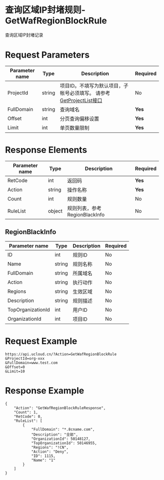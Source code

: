 # 查询区域IP封堵规则-GetWafRegionBlockRule

查询区域IP封堵记录

# Request Parameters
|Parameter name|Type|Description|Required|
|---|---|---|---|
|ProjectId|string|项目ID。不填写为默认项目，子帐号必须填写。 请参考[GetProjectList接口](api/summary/get_project_list)|No|
|FullDomain|string|查询域名 |**Yes**|
|Offset|int|分页查询偏移设置|**Yes**|
|Limit|int|单页数量限制|**Yes**|

# Response Elements
|Parameter name|Type|Description|Required|
|---|---|---|---|
|RetCode|int|返回码|**Yes**|
|Action|string|操作名称|**Yes**|
|Count|int|规则数量|No|
|RuleList|object|规则列表，参考RegionBlackInfo|No|

## RegionBlackInfo
|Parameter name|Type|Description|Required|
|---|---|---|---|
|ID|int|规则ID|No|
|Name|string|规则名称|No|
|FullDomain|string|所属域名|No|
|Action|string|执行动作|No|
|Regions|string|生效区域|No|
|Description|string|规则描述|No|
|TopOrganizationId|int|用户ID|No|
|OrganizationId|int|项目ID|No|

# Request Example
```
https://api.ucloud.cn/?Action=GetWafRegionBlockRule
&ProjectId=org-xxx
&FullDomain=www.test.com
&Offset=0
&Limit=10
```

# Response Example
```
{
    "Action": "GetWafRegionBlockRuleResponse", 
    "Count": 1, 
    "RetCode": 0, 
    "RuleList": [
        {
            "FullDomain": "*.8cname.com", 
            "Description": "全部", 
            "OrganizationId": 50148127, 
            "TopOrganizationId": 50146955, 
            "Regions": "!CN", 
            "Action": "Deny", 
            "ID": 1115, 
            "Name": "1"
        }
    ]
}
```

